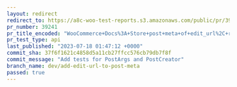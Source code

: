 ```yaml
---
layout: redirect
redirect_to: https://a8c-woo-test-reports.s3.amazonaws.com/public/pr/39241/api/index.html
pr_number: 39241
pr_title_encoded: "WooCommerce+Docs%3A+Store+post+meta+of+edit_url%2C+refactor+ManifestProcessor+for+testability"
pr_test_type: api
last_published: "2023-07-18 01:47:12 +0000"
commit_sha: 37f6f1621c4858d5a11cb27ffcc576cb79db7f8f
commit_message: "Add tests for PostArgs and PostCreator"
branch_name: dev/add-edit-url-to-post-meta
passed: true
---
```

